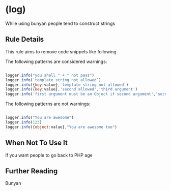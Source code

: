 # (log)

While using bunyan people tend to construct strings

## Rule Details

This rule aims to remove code snippets like following

The following patterns are considered warnings:

```js

logger.info("you shall " + " not pass")
logger.info(`template string not allowed`)
logger.info({key:value},`template string not allowed`)
logger.info({key:value},'second allowed','third argument')
logger.info('first argument must be an Object if second argument','second argument')

```

The following patterns are not warnings:

```js

logger.info("You are awesome")
logger.info(123)
logger.info({object:value},"You are awesome too")

```

## When Not To Use It

If you want people to go back to PHP age

## Further Reading

Bunyan
